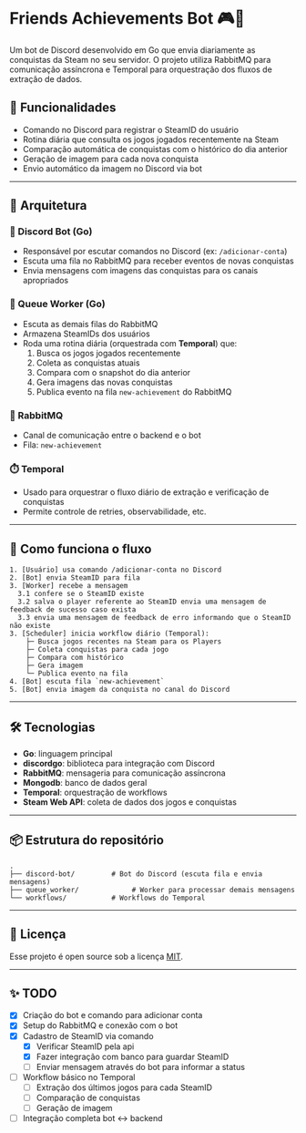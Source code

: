 # Friends Achievements Bot 🎮🤖

Um bot de Discord desenvolvido em Go que envia diariamente as conquistas da Steam no seu servidor. O projeto utiliza RabbitMQ para comunicação assíncrona e Temporal para orquestração dos fluxos de extração de dados.

## 📌 Funcionalidades

- Comando no Discord para registrar o SteamID do usuário
- Rotina diária que consulta os jogos jogados recentemente na Steam
- Comparação automática de conquistas com o histórico do dia anterior
- Geração de imagem para cada nova conquista
- Envio automático da imagem no Discord via bot

---

## 🧱 Arquitetura

### 🔹 Discord Bot (Go)

- Responsável por escutar comandos no Discord (ex: `/adicionar-conta`)
- Escuta uma fila no RabbitMQ para receber eventos de novas conquistas
- Envia mensagens com imagens das conquistas para os canais apropriados

### 🔸 Queue Worker (Go)

- Escuta as demais filas do RabbitMQ
- Armazena SteamIDs dos usuários
- Roda uma rotina diária (orquestrada com **Temporal**) que:
  1. Busca os jogos jogados recentemente
  2. Coleta as conquistas atuais
  3. Compara com o snapshot do dia anterior
  4. Gera imagens das novas conquistas
  5. Publica evento na fila `new-achievement` do RabbitMQ

### 🐇 RabbitMQ

- Canal de comunicação entre o backend e o bot
- Fila: `new-achievement`

### ⏱️ Temporal

- Usado para orquestrar o fluxo diário de extração e verificação de conquistas
- Permite controle de retries, observabilidade, etc.

---

## 🚀 Como funciona o fluxo

```
1. [Usuário] usa comando /adicionar-conta no Discord
2. [Bot] envia SteamID para fila
3. [Worker] recebe a mensagem
  3.1 confere se o SteamID existe
  3.2 salva o player referente ao SteamID envia uma mensagem de feedback de sucesso caso exista
  3.3 envia uma mensagem de feedback de erro informando que o SteamID não existe
3. [Scheduler] inicia workflow diário (Temporal):
    ├─ Busca jogos recentes na Steam para os Players
    ├─ Coleta conquistas para cada jogo
    ├─ Compara com histórico
    ├─ Gera imagem
    └─ Publica evento na fila
4. [Bot] escuta fila `new-achievement`
5. [Bot] envia imagem da conquista no canal do Discord
```

---

## 🛠️ Tecnologias

- **Go**: linguagem principal
- **discordgo**: biblioteca para integração com Discord
- **RabbitMQ**: mensageria para comunicação assíncrona
- **Mongodb**: banco de dados geral
- **Temporal**: orquestração de workflows
- **Steam Web API**: coleta de dados dos jogos e conquistas

---

## 📦 Estrutura do repositório

```
.
├── discord-bot/         # Bot do Discord (escuta fila e envia mensagens)
├── queue_worker/             # Worker para processar demais mensagens
└── workflows/           # Workflows do Temporal
```

---

## 📄 Licença

Esse projeto é open source sob a licença [MIT](LICENSE).

---

## ✨ TODO

- [x] Criação do bot e comando para adicionar conta
- [x] Setup do RabbitMQ e conexão com o bot
- [x] Cadastro de SteamID via comando
  - [x] Verificar SteamID pela api
  - [x] Fazer integração com banco para guardar SteamID
  - [ ] Enviar mensagem através do bot para informar a status
- [ ] Workflow básico no Temporal
  - [ ] Extração dos últimos jogos para cada SteamID
  - [ ] Comparação de conquistas
  - [ ] Geração de imagem
- [ ] Integração completa bot ↔ backend
